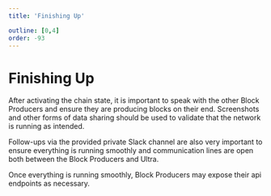 ```yaml
---
title: 'Finishing Up'

outline: [0,4]
order: -93
---
```


# Finishing Up

After activating the chain state, it is important to speak with the other Block Producers and ensure they are producing blocks on their end. Screenshots and other forms of data sharing should be used to validate that the network is running as intended.

Follow-ups via the provided private Slack channel are also very important to ensure everything is running smoothly and communication lines are open both between the Block Producers and Ultra.

Once everything is running smoothly, Block Producers may expose their api endpoints as necessary.